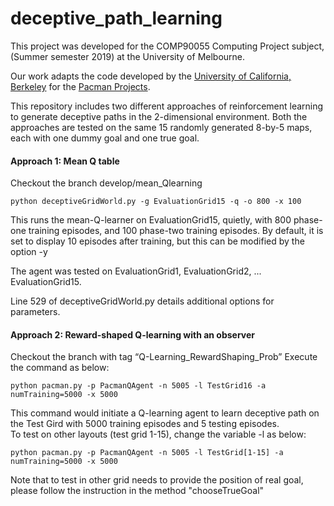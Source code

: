 # deceptive_path_learning
This project was developed for the COMP90055 Computing Project subject, (Summer semester 2019) at the University of Melbourne.

Our work adapts the code developed by the [University of California, Berkeley](http://berkeley.edu/) for the [Pacman Projects](http://ai.berkeley.edu/project_overview.html).<br>

This repository includes two different approaches of reinforcement learning to generate deceptive paths in the 2-dimensional environment. Both the approaches are tested on the same 15 randomly generated 8-by-5 maps, each with one dummy goal and one true goal.

#### Approach 1: Mean Q table

Checkout the branch develop/mean_Qlearning
```
python deceptiveGridWorld.py -g EvaluationGrid15 -q -o 800 -x 100
```
This runs the mean-Q-learner on EvaluationGrid15, quietly, with 800 phase-one training episodes, and 100 phase-two training episodes.
By default, it is set to display 10 episodes after training, but this can be modified by the option -y

The agent was tested on EvaluationGrid1, EvaluationGrid2, ... EvaluationGrid15.

Line 529 of deceptiveGridWorld.py details additional options for parameters.

#### Approach 2: Reward-shaped Q-learning with an observer<br>
Checkout the branch with tag “Q-Learning_RewardShaping_Prob”
Execute the command as below:
```
python pacman.py -p PacmanQAgent -n 5005 -l TestGrid16 -a numTraining=5000 -x 5000
```
This command would initiate a Q-learning agent to learn deceptive path on the Test Gird with 5000 training episodes and 5 testing episodes.<br>
To test on other layouts (test grid 1-15), change the variable -l as below:
```
python pacman.py -p PacmanQAgent -n 5005 -l TestGrid[1-15] -a numTraining=5000 -x 5000
```
Note that to test in other grid needs to provide the position of real goal, please follow the instruction in the method "chooseTrueGoal"
